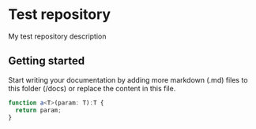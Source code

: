 # Test repository

My test repository description

## Getting started

Start writing your documentation by adding more markdown (.md) files to this
folder (/docs) or replace the content in this file.

```ts
function a<T>(param: T):T {
  return param;
}
```

